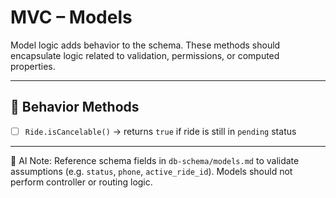 # MVC – Models

Model logic adds behavior to the schema. These methods should encapsulate logic related to validation, permissions, or computed properties.

---

## 🧩 Behavior Methods

- [ ] `Ride.isCancelable()` → returns `true` if ride is still in `pending` status

---

🧠 AI Note: Reference schema fields in `db-schema/models.md` to validate assumptions (e.g. `status`, `phone`, `active_ride_id`). Models should not perform controller or routing logic.
